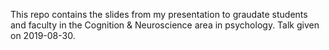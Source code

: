 This repo contains the slides from my presentation to graudate students and faculty in the Cognition & Neuroscience area in psychology. Talk given on 2019-08-30.  
